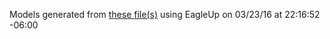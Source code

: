 Models generated from [these file(s)](https://raw.github.com/sparkfun/Photon_RedBoard/a5a955162247843037e028a99ac19c8a16162712/Hardware/sparkfun-photon-redboard.brd) using EagleUp on 03/23/16 at 22:16:52 -06:00
